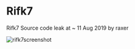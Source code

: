 # Rifk7

Rifk7 Source code leak at ~ 11 Aug 2019 by raxer

![rifk7screenshot](https://i.imgur.com/O8B4cs3.jpeg)